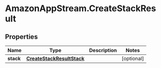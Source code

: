 # AmazonAppStream.CreateStackResult

## Properties

Name | Type | Description | Notes
------------ | ------------- | ------------- | -------------
**stack** | [**CreateStackResultStack**](CreateStackResultStack.md) |  | [optional] 


